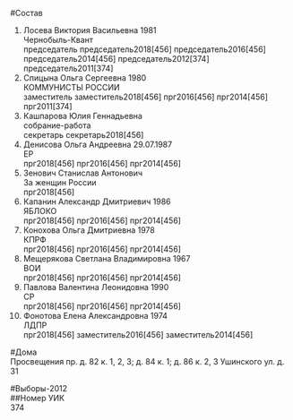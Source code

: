 #Состав  
1. Лосева Виктория Васильевна 1981  
    Чернобыль-Квант  
    председатель председатель2018[456] председатель2016[456] председатель2014[456] председатель2012[374] председатель2011[374]  
2. Спицына Ольга Сергеевна 1980  
    КОММУНИСТЫ РОССИИ  
    заместитель заместитель2018[456] прг2016[456] прг2014[456] прг2011[374]  
3. Кашпарова Юлия Геннадьевна  
    собрание-работа  
    секретарь секретарь2018[456]  
4. Денисова Ольга Андреевна 29.07.1987  
    ЕР  
    прг2018[456] прг2016[456] прг2014[456]  
5. Зенович Станислав Антонович  
    За женщин России  
    прг2018[456]  
6. Капанин Александр Дмитриевич 1986  
    ЯБЛОКО  
    прг2018[456] прг2016[456] прг2014[456]  
7. Конохова Ольга Дмитриевна 1978  
    КПРФ  
    прг2018[456] прг2016[456] прг2014[456]  
8. Мещерякова Светлана Владимировна 1967  
    ВОИ  
    прг2018[456] прг2016[456] прг2014[456]  
9. Павлова Валентина Леонидовна 1990  
    СР  
    прг2018[456] прг2016[456] прг2014[456]  
10. Фонотова Елена Александровна 1974  
    ЛДПР  
    прг2018[456] заместитель2016[456] заместитель2014[456]  

#Дома  
Просвещения пр. д. 82 к. 1, 2, 3; д. 84 к. 1; д. 86 к. 2, 3 Ушинского ул. д. 31  
  
#Выборы-2012  
##Номер УИК  
374  
